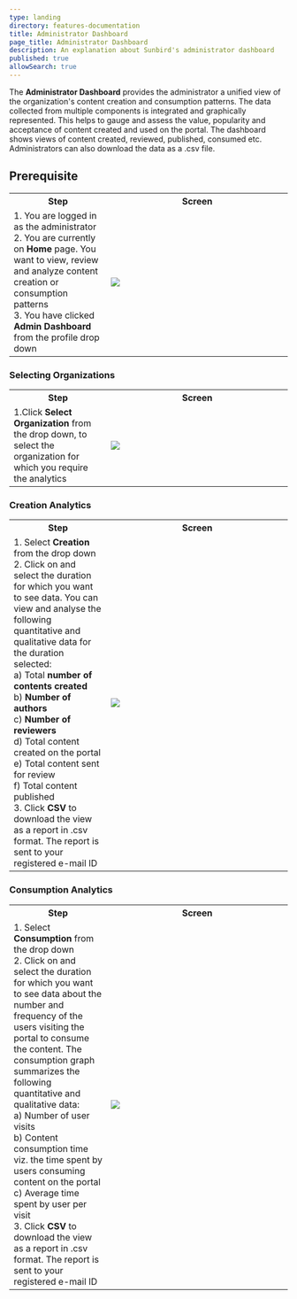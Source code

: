 ```yaml
---
type: landing
directory: features-documentation
title: Administrator Dashboard
page_title: Administrator Dashboard
description: An explanation about Sunbird's administrator dashboard 
published: true
allowSearch: true
---
```

The **Administrator Dashboard** provides the administrator a unified view of the organization's content creation and consumption patterns. The data collected from multiple components is integrated and graphically represented. This helps to gauge and assess the value, popularity and acceptance of content created and used on the portal. The dashboard shows views of content created, reviewed, published, consumed etc. Administrators can also download the data as a .csv file.     

## Prerequisite

<table>
  <tr>
    <th style="width:35%;">Step</th>
    <th style="width:65%;">Screen</th>
  </tr>
  <tr>
    <td>1. You are logged in as the administrator<br>2. You are currently on <b>Home</b> page. You want to view, review and analyze content creation or consumption patterns<br>3. You have clicked  <b>Admin Dashboard</b> from the profile drop down 
      </td>
      <td><img src="pages/features-documentation/images/admindashboard/prerequisites.png"></td>
  </tr>
</table>
    
### Selecting Organizations 

<table>
  <tr>
    <th style="width:35%;">Step</th>
    <th style="width:65%;">Screen</th>
  </tr>
  <tr>
    <td>1.Click <b>Select Organization</b> from the drop down, to select the organization for which you require the analytics</td>
     <td><img src="pages/features-documentation/images/admindashboard/selectorg.png"></td>
  </tr>
</table>
    
### Creation Analytics

<table>
  <tr>
    <th style="width:35%;">Step</th>
    <th style="width:65%;">Screen</th>
  </tr>
  <tr>
    <td>1. Select <b>Creation</b> from the drop down <br>2. Click on and select the duration for which you want to see data. You can view and analyse the following quantitative and qualitative data for the duration selected: <br>a) Total <b>number of contents created</b> <br>b) <b>Number of authors</b> <br>c) <b>Number of reviewers</b><br>d) Total content created on the portal<br>e) Total content sent for review <br>f) Total content published <br>3. Click <b>CSV</b> to download the view as a report in .csv format. The report is sent to your registered e-mail ID</td>
    <td><img src="pages/features-documentation/images/admindashboard/creationgraph.png"></td>
  </tr>
</table>

### Consumption Analytics

<table>
  <tr>
    <th style="width:35%;">Step</th>
    <th style="width:65%;">Screen</th>
  </tr>
  <tr>
    <td>1. Select <b>Consumption</b> from the drop down <br>2. Click on and select the duration for which you want to see data about the number and frequency of the users visiting the portal to consume the content. The consumption graph summarizes the following quantitative and qualitative data: <br>a) Number of user visits <br>b) Content consumption time viz. the time spent by users consuming content on the portal <br>c) Average time spent by user per visit <br>3. Click <b>CSV</b> to download the view as a report in .csv format. The report is sent to your registered e-mail ID</td>
    <td><img src="pages/features-documentation/images/admindashboard/consumptiongraph.png"></td>
  </tr>
</table> 
      

